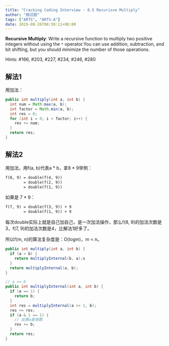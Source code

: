 ```yaml
---
title: "Cracking Coding Interview - 8.5 Recurisve Multiply"
author: "颇忒脱"
tags: ["ARTS", "ARTS-A"]
date: 2019-08-26T08:59:11+08:00
---
```


<!--more-->

**Recursive Multiply**: Write a recursive function to multiply two positive integers without using the `*` operator.You can use addition, subtraction, and bit shifting, but you should minimize the number of those operations.

Hints: #166, #203, #227, #234, #246, #280

## 解法1

用加法：

```java
public int multiply(int a, int b) {
  int num = Math.max(a, b);
  int factor = Math.min(a, b);
  int res = 0;
  for (int i = 0; i < factor; i++) {
    res += num;
  }
  return res;
}
```

## 解法2

用加法，用f(a, b)代表a * b，拿8 * 9举例：

```txt
f(8, 9) = double(f(4, 9))
        = double(f(2, 9))
        = double(f(1, 9))
```

如果是 7 * 9：

```txt
f(7, 9) = double(f(3, 9)) + 9
        = double(f(1, 9)) + 9
```

每次double实际上就是自己加自己，是一次加法操作，那么f(8, 9)的加法次数是3，f(7, 9)的加法次数是4，比解法1好多了。

所以f(m, n)的算法复杂度是：O(logm)，m < n。

```java
public int multiply(int a, int b) {
  if (a > b) {
    return multiplyInternal(b, a);s
  }
  return multiplyInternal(a, b);
}

// a <= b
public int multiplyInternal(int a, int b) {
  if (a == 1) {
    return b;
  }
  int res = multiplyInternal(a >> 1, b);
  res += res;
  if (a & 1 == 1) {
    // 如果a是奇数
    res += b;
  }
  return res;
}
```



